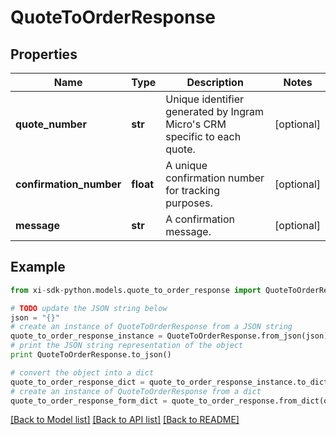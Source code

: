 # QuoteToOrderResponse


## Properties

Name | Type | Description | Notes
------------ | ------------- | ------------- | -------------
**quote_number** | **str** | Unique identifier generated by Ingram Micro&#39;s CRM specific to each quote. | [optional] 
**confirmation_number** | **float** | A unique confirmation number for tracking purposes. | [optional] 
**message** | **str** | A confirmation message. | [optional] 

## Example

```python
from xi-sdk-python.models.quote_to_order_response import QuoteToOrderResponse

# TODO update the JSON string below
json = "{}"
# create an instance of QuoteToOrderResponse from a JSON string
quote_to_order_response_instance = QuoteToOrderResponse.from_json(json)
# print the JSON string representation of the object
print QuoteToOrderResponse.to_json()

# convert the object into a dict
quote_to_order_response_dict = quote_to_order_response_instance.to_dict()
# create an instance of QuoteToOrderResponse from a dict
quote_to_order_response_form_dict = quote_to_order_response.from_dict(quote_to_order_response_dict)
```
[[Back to Model list]](../README.md#documentation-for-models) [[Back to API list]](../README.md#documentation-for-api-endpoints) [[Back to README]](../README.md)


